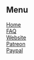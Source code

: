 Menu
----
[Home](https://github.com/the-expanse/SideQuest/wiki) <br>
[FAQ](https://github.com/the-expanse/SideQuest/wiki) <br>
[Website](https://github.com/the-expanse/SideQuest/wiki) <br>
[Patreon](https://github.com/the-expanse/SideQuest/wiki) <br>
[Paypal](https://github.com/the-expanse/SideQuest/wiki) <br>

